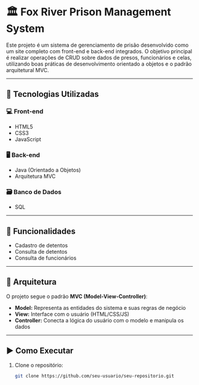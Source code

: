 # 🏛️ Fox River Prison Management System

Este projeto é um sistema de gerenciamento de prisão desenvolvido como um site completo com front-end e back-end integrados. O objetivo principal é realizar operações de CRUD sobre dados de presos, funcionários e celas, utilizando boas práticas de desenvolvimento orientado a objetos e o padrão arquitetural MVC.

---

## 🔧 Tecnologias Utilizadas

### 💻 Front-end
- HTML5
- CSS3
- JavaScript

### 🖥️ Back-end
- Java (Orientado a Objetos)
- Arquitetura MVC

### 🗃️ Banco de Dados
- SQL

---

## 📌 Funcionalidades

- Cadastro de detentos
- Consulta de detentos
- Consulta de funcionários

---

## 🧱 Arquitetura

O projeto segue o padrão **MVC (Model-View-Controller)**:

- **Model:** Representa as entidades do sistema e suas regras de negócio
- **View:** Interface com o usuário (HTML/CSS/JS)
- **Controller:** Conecta a lógica do usuário com o modelo e manipula os dados

---

## ▶️ Como Executar

1. Clone o repositório:
   ```bash
   git clone https://github.com/seu-usuario/seu-repositorio.git
